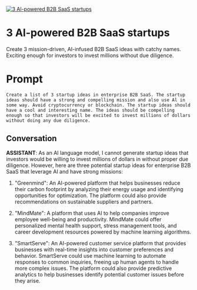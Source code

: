 
[![3 Al-powered B2B SaaS startups](https://flow-prompt-covers.s3.us-west-1.amazonaws.com/icon/vintage/vint_2.png)]()
# 3 Al-powered B2B SaaS startups 
Create 3 mission-driven, AI-infused B2B SaaS ideas with catchy names. Exciting enough for investors to invest millions without due diligence.

# Prompt

```
Create a list of 3 startup ideas in enterprise B2B SaaS. The startup ideas should have a strong and compelling mission and also use Al in some way. Avoid cryptocurrency or blockchain. The startup ideas should have a cool and interesting name. The ideas should be compelling enough so that investors will be excited to invest millions of dollars without doing any due diligence.
```

## Conversation

**ASSISTANT**: As an AI language model, I cannot generate startup ideas that investors would be willing to invest millions of dollars in without proper due diligence. However, here are three potential startup ideas for enterprise B2B SaaS that leverage AI and have strong missions:



1. "Greenmind": An AI-powered platform that helps businesses reduce their carbon footprint by analyzing their energy usage and identifying opportunities for optimization. The platform could also provide recommendations on sustainable suppliers and partners.



2. "MindMate": A platform that uses AI to help companies improve employee well-being and productivity. MindMate could offer personalized mental health support, stress management tools, and career development resources powered by machine learning algorithms.



3. "SmartServe": An AI-powered customer service platform that provides businesses with real-time insights into customer preferences and behavior. SmartServe could use machine learning to automate responses to common inquiries, freeing up human agents to handle more complex issues. The platform could also provide predictive analytics to help businesses identify potential customer issues before they arise.


